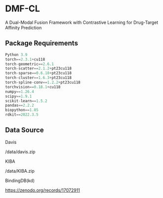 # DMF-CL
A Dual-Modal Fusion Framework with Contrastive Learning for Drug-Target Affinity Prediction
## Package Requirements

```python
Python 3.9
torch==2.3.1+cu118
torch-geometric==2.6.1
torch-scatter==2.1.2+pt23cu118
torch-sparse==0.6.18+pt23cu118
torch-cluster==1.6.3+pt23cu118
torch-spline-conv==1.2.2+pt23cu118
torchvision==0.18.1+cu118
numpy==1.26.4
scipy==1.9.1
scikit-learn==1.5.2
pandas==2.2.2
biopython==1.85
rdkit==2022.3.5
```
## Data Source
Davis

/data/davis.zip

KIBA

/data/KIBA.zip

BindingDB(kd)

https://zenodo.org/records/17072911
